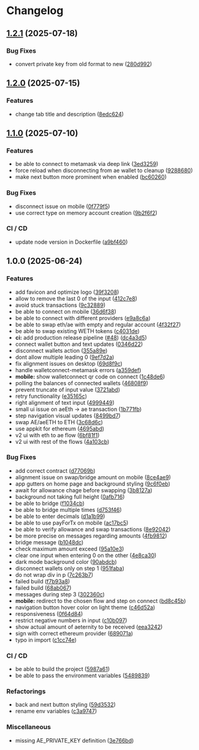 # Changelog

## [1.2.1](https://github.com/aeternity/aepp-bridge-and-swap/compare/v1.2.0...v1.2.1) (2025-07-18)


### Bug Fixes

* convert private key from old format to new ([280d992](https://github.com/aeternity/aepp-bridge-and-swap/commit/280d992bca5b7c7754558585100312eb75e9f5b5))

## [1.2.0](https://github.com/aeternity/aepp-bridge-and-swap/compare/v1.1.0...v1.2.0) (2025-07-15)


### Features

* change tab title and description ([8edc624](https://github.com/aeternity/aepp-bridge-and-swap/commit/8edc624f8a3c31e33e3d833853f6db4f4ee46e12))

## [1.1.0](https://github.com/aeternity/aepp-bridge-and-swap/compare/v1.0.0...v1.1.0) (2025-07-10)


### Features

* be able to connect to metamask via deep link ([3ed3259](https://github.com/aeternity/aepp-bridge-and-swap/commit/3ed3259e4f5ca99ce9361ff4f628cabd6fecec78))
* force reload when disconnecting from ae wallet to cleanup ([9288680](https://github.com/aeternity/aepp-bridge-and-swap/commit/9288680755a4e49dcb55b135e58e157a72c510d1))
* make next button more prominent when enabled ([bc60260](https://github.com/aeternity/aepp-bridge-and-swap/commit/bc602602f61cdfcd92340209c662dc7150d460c0))


### Bug Fixes

* disconnect issue on mobile ([0f779f5](https://github.com/aeternity/aepp-bridge-and-swap/commit/0f779f5f092cee08e8265106a8fc098df1dad380))
* use correct type on memory account creation ([9b2f6f2](https://github.com/aeternity/aepp-bridge-and-swap/commit/9b2f6f278515af4d9a0243b636606d81533cd1fe))


### CI / CD

* update node version in Dockerfile ([a9bf460](https://github.com/aeternity/aepp-bridge-and-swap/commit/a9bf4608dd5e58ea334b85be9589a7f1006caab4))

## 1.0.0 (2025-06-24)


### Features

* add favicon and optimize logo ([39f3208](https://github.com/aeternity/aepp-bridge-and-swap/commit/39f320832bcd219f5648bed251085e8484756115))
* allow to remove the last 0 of the input ([412c7e8](https://github.com/aeternity/aepp-bridge-and-swap/commit/412c7e84cf1d40f48bc7c8ab0e5b97a4eb4fb525))
* avoid stuck transactions ([9c32889](https://github.com/aeternity/aepp-bridge-and-swap/commit/9c328892b0d2d0e7fb30a51aee64dcbbea90df87))
* be able to connect on mobile ([36d6f38](https://github.com/aeternity/aepp-bridge-and-swap/commit/36d6f383c1224dd4db968803892aee06a5b0fd65))
* be able to connect with different providers ([e9a8c6a](https://github.com/aeternity/aepp-bridge-and-swap/commit/e9a8c6afb03c6cc06a6bcf680818866383834534))
* be able to swap eth/ae with empty and regular account ([4f32f27](https://github.com/aeternity/aepp-bridge-and-swap/commit/4f32f2753069753c1345fb62421ae0417794f3a8))
* be able to swap existing WETH tokens ([c4031de](https://github.com/aeternity/aepp-bridge-and-swap/commit/c4031de6817519114b0a9d5f7e509d4ba2ff9753))
* **ci:** add production release pipeline ([#48](https://github.com/aeternity/aepp-bridge-and-swap/issues/48)) ([dc4a3d5](https://github.com/aeternity/aepp-bridge-and-swap/commit/dc4a3d5d20fda6850a37239878fe06b840b3bace))
* connect wallet button and text updates ([0346d22](https://github.com/aeternity/aepp-bridge-and-swap/commit/0346d225074e2dc2628ba2e59900cf8f17f04e86))
* disconnect wallets action ([355a89e](https://github.com/aeternity/aepp-bridge-and-swap/commit/355a89e3b52bcdd2389fe7e17d3ac881a503b044))
* dont allow multiple leading 0 ([9ef7d2a](https://github.com/aeternity/aepp-bridge-and-swap/commit/9ef7d2ae70e189c27dee18e63623b5232bd45c56))
* fix alignment issues on desktop ([69d8f9c](https://github.com/aeternity/aepp-bridge-and-swap/commit/69d8f9cedf4d06df37c79681983bcc6bd88e604f))
* handle walletconnect-metamask errors ([a359def](https://github.com/aeternity/aepp-bridge-and-swap/commit/a359defd9806ffaace0d31f7618c08bf69411b6d))
* **mobile:** show walletconnect qr code on connect ([1c48de6](https://github.com/aeternity/aepp-bridge-and-swap/commit/1c48de66fd5302db4e88c9a0ff6e7c3e19542e4a))
* polling the balances of connected wallets ([46808f9](https://github.com/aeternity/aepp-bridge-and-swap/commit/46808f9c3cbe312034d90ba1eeebd15c3c8f50cf))
* prevent truncate of input value ([3721abd](https://github.com/aeternity/aepp-bridge-and-swap/commit/3721abdaf99210d3a3f5c60f6136072039f7f42d))
* retry functionality ([e35165c](https://github.com/aeternity/aepp-bridge-and-swap/commit/e35165c9893c6dfc17076bf848033242c89d97bd))
* right alignment of text input ([4999449](https://github.com/aeternity/aepp-bridge-and-swap/commit/49994493d89b36d896c8b40e020a230c300c6dda))
* small ui issue on aeEth -&gt; ae transaction ([1b771fb](https://github.com/aeternity/aepp-bridge-and-swap/commit/1b771fb59a9bc96a20493ad49a2e6bd0984adbd4))
* step navigation visual updates ([8499bd7](https://github.com/aeternity/aepp-bridge-and-swap/commit/8499bd759de506cdfe9bf3cab6598bfa2748d414))
* swap AE/aeETH to ETH ([3c68d6c](https://github.com/aeternity/aepp-bridge-and-swap/commit/3c68d6cb2f44f36ba13f7f318ae2314d6bf1826f))
* use appkit for ethereum ([4695abd](https://github.com/aeternity/aepp-bridge-and-swap/commit/4695abd9842f2d305f59760af93bcba62ab18932))
* v2 ui with eth to ae flow ([6bf81f1](https://github.com/aeternity/aepp-bridge-and-swap/commit/6bf81f16224c619c0311e07e7eb8c5ff2772e88f))
* v2 ui with rest of the flows ([4a103cb](https://github.com/aeternity/aepp-bridge-and-swap/commit/4a103cb705370edfbd6939fcc160e65c2c12d352))


### Bug Fixes

* add correct contract ([d77069b](https://github.com/aeternity/aepp-bridge-and-swap/commit/d77069b96e35213f103d3794ebd95c289d305759))
* alignment issue on swap/bridge amount on mobile ([8ce4ae9](https://github.com/aeternity/aepp-bridge-and-swap/commit/8ce4ae915d704ad546ccf67cd40ab88fb10029d8))
* app gutters on home page and background styling ([9c6f0eb](https://github.com/aeternity/aepp-bridge-and-swap/commit/9c6f0ebcef9b6575bd3ba892f2fa9fd612776bd5))
* await for allowance chage before swapping ([3b8127a](https://github.com/aeternity/aepp-bridge-and-swap/commit/3b8127a53b1387680bc24c7711fb212a2aa9b83d))
* background not taking full height ([0afb716](https://github.com/aeternity/aepp-bridge-and-swap/commit/0afb7168651bcaf7ccab9c4e053de57c1ab62a51))
* be able to bridge ([f1034cb](https://github.com/aeternity/aepp-bridge-and-swap/commit/f1034cb2cf8511ee21c197c1fed29e798ea16c94))
* be able to bridge multiple times ([d753f46](https://github.com/aeternity/aepp-bridge-and-swap/commit/d753f4602f41bebe1258a6cfe038ef6c52244ad7))
* be able to enter decimals ([d1a1b99](https://github.com/aeternity/aepp-bridge-and-swap/commit/d1a1b996b8ce6f184528c4aeff150ad445e718e7))
* be able to use payForTx on mobile ([ac17bc5](https://github.com/aeternity/aepp-bridge-and-swap/commit/ac17bc566b5907c603651a09f9fd38d84e3593c2))
* be able to verify allowance and swap transactions ([8e92042](https://github.com/aeternity/aepp-bridge-and-swap/commit/8e92042dc7869542e7791aa989df27083c95d045))
* be more precise on messages regarding amounts ([4fb9812](https://github.com/aeternity/aepp-bridge-and-swap/commit/4fb98129affa0cad3abc8d51069bfda8efbb966b))
* bridge message ([b1048dc](https://github.com/aeternity/aepp-bridge-and-swap/commit/b1048dc5b6cc2d31aac518dd1c1b0494305f7b62))
* check maximum amount exceed ([95a10e3](https://github.com/aeternity/aepp-bridge-and-swap/commit/95a10e343582ca35cdb7732280095738b9f0f917))
* clear one input when entering 0 on the other ([4e8ca30](https://github.com/aeternity/aepp-bridge-and-swap/commit/4e8ca303942c76504fff2321f74f9d20a2b842cf))
* dark mode background color ([90abdcb](https://github.com/aeternity/aepp-bridge-and-swap/commit/90abdcb701b5ab70d174db6d7ec3b35a46951d27))
* disconnect wallets only on step 1 ([951faba](https://github.com/aeternity/aepp-bridge-and-swap/commit/951faba260dd72c4527a543e90d323fb2fd4e1a4))
* do not wrap div in p ([7c263b7](https://github.com/aeternity/aepp-bridge-and-swap/commit/7c263b74573d5e07d877cbf6edb13e7314f5aa0d))
* failed build ([f7b93a8](https://github.com/aeternity/aepp-bridge-and-swap/commit/f7b93a80d10fd56db97fc9477a7e1a48b991f87a))
* failed build ([68ab067](https://github.com/aeternity/aepp-bridge-and-swap/commit/68ab067d63a5eab47bb32b76c9da2465d733165a))
* messages during step 3 ([302360c](https://github.com/aeternity/aepp-bridge-and-swap/commit/302360cfdca1629e11869b4d3ecda69e124068e8))
* **mobile:** redirect to the chosen flow and step on connect ([bd8c45b](https://github.com/aeternity/aepp-bridge-and-swap/commit/bd8c45b38922c928e20e4ad8461a7dc0de053ccb))
* navigation button hover color on light theme ([c46d52a](https://github.com/aeternity/aepp-bridge-and-swap/commit/c46d52af2d4df53fc299a3edb7f17936bda05264))
* responsiveness ([0f64d84](https://github.com/aeternity/aepp-bridge-and-swap/commit/0f64d84b42071e59d1f47aeafdad5dac71277fa1))
* restrict negative numbers in input ([c10b097](https://github.com/aeternity/aepp-bridge-and-swap/commit/c10b097f54eedb2e55bec6229ab6687b88c23500))
* show actual amount of aeternity to be received ([eea3242](https://github.com/aeternity/aepp-bridge-and-swap/commit/eea32429365acdadf1f41c746f2a7e9c21d21f08))
* sign with correct ethereum provider ([689071a](https://github.com/aeternity/aepp-bridge-and-swap/commit/689071ab42b535fd87d7d0f93ca2c76b49ccf7f7))
* typo in import ([c1cc74e](https://github.com/aeternity/aepp-bridge-and-swap/commit/c1cc74eb5129efde0d05fd96684ec1a38ce2f5bf))


### CI / CD

* be able to build the project ([5987a61](https://github.com/aeternity/aepp-bridge-and-swap/commit/5987a61b0b87817f7b144d3d0f666668dfd454c7))
* be able to pass the environment variables ([5489839](https://github.com/aeternity/aepp-bridge-and-swap/commit/548983944979b1154074ec92544d71698ceb3b8f))


### Refactorings

* back and next button styling ([59d3532](https://github.com/aeternity/aepp-bridge-and-swap/commit/59d353231964dcd9087177b7e32395e85c65f609))
* rename env variables ([c3a9747](https://github.com/aeternity/aepp-bridge-and-swap/commit/c3a974749b9032e099395acfcbe6cbdc65b3bc44))


### Miscellaneous

* missing AE_PRIVATE_KEY definition ([3e766bd](https://github.com/aeternity/aepp-bridge-and-swap/commit/3e766bda3f2cc16b9d235c4c98bcc4e6bc4af773))
